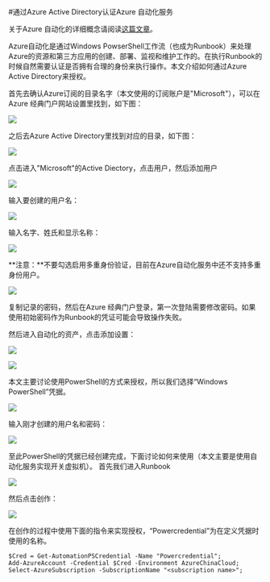 <properties 
	pageTitle="通过Azure Active Directory认证Azure 自动化服务" 
	description="如何在Azure自动化服务中使用Azure AD认证" 
	services="automation" 
	documentationCenter="" 
	authors=""
	manager="" 
	editor=""/>
<tags ms.service="automation" ms.date="" wacn.date="02/01/2016"/>

#通过Azure Active Directory认证Azure 自动化服务

关于Azure 自动化的详细概念请阅读[这篇文章](/home/features/automation)。

Azure自动化是通过Windows PowserShell工作流（也成为Runbook）来处理Azure的资源和第三方应用的创建、部署、监视和维护工作的。在执行Runbook的时候自然需要认证是否拥有合理的身份来执行操作。本文介绍如何通过Azure Active Directory来授权。

首先去确认Azure订阅的目录名字（本文使用的订阅账户是"Microsoft"），可以在Azure 经典门户网站设置里找到，如下图：

![](./media/aog-automation-connect-mooncake/get-directory.PNG)

之后去Azure Active Directory里找到对应的目录，如下图：

![](./media/aog-automation-connect-mooncake/find-active-directory.PNG)

点击进入"Microsoft"的Active Diectory，点击用户，然后添加用户

![](./media/aog-automation-connect-mooncake/entry-user.PNG)

输入要创建的用户名：

![](./media/aog-automation-connect-mooncake/create-new-user.PNG)

输入名字、姓氏和显示名称：


![](./media/aog-automation-connect-mooncake/create-user2.PNG)

**注意：**不要勾选启用多重身份验证，目前在Azure自动化服务中还不支持多重身份用户。

![](./media/aog-automation-connect-mooncake/create-user3.PNG)

复制记录的密码，然后在Azure 经典门户登录，第一次登陆需要修改密码。如果使用初始密码作为Runbook的凭证可能会导致操作失败。

然后进入自动化的资产，点击添加设置：

![](./media/aog-automation-connect-mooncake/entry-automation.PNG)

![](./media/aog-automation-connect-mooncake/add-config.PNG)

本文主要讨论使用PowerShell的方式来授权，所以我们选择“Windows PowerShell”凭据。

![](./media/aog-automation-connect-mooncake/define-config.PNG)

输入刚才创建的用户名和密码：

![](./media/aog-automation-connect-mooncake/input-user-information.PNG)

至此PowerShell的凭据已经创建完成，下面讨论如何来使用（本文主要是使用自动化服务实现开关虚拟机）。
首先我们进入Runbook

![](./media/aog-automation-connect-mooncake/entry-runbook.PNG)

然后点击创作：

![](./media/aog-automation-connect-mooncake/edit-draft.PNG)

在创作的过程中使用下面的指令来实现授权，“Powercredential”为在定义凭据时使用的名称。

	$Cred = Get-AutomationPSCredential -Name "Powercredential"; 
    Add-AzureAccount -Credential $Cred -Environment AzureChinaCloud;
    Select-AzureSubscription -SubscriptionName "<subscription name>";  








